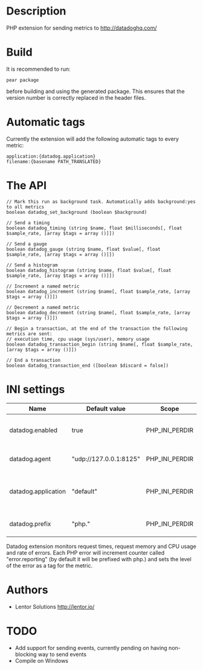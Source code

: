 Description
===========

PHP extension for sending metrics to http://datadoghq.com/

Build
=====

It is recommended to run:

    pear package
    
before building and using the generated package. This ensures that the version number is correctly replaced in the header files.


Automatic tags
==============

Currently the extension will add the following automatic tags to every metric:

    application:{datadog.application}
    filename:{basename PATH_TRANSLATED}


The API
=======

    // Mark this run as background task. Automatically adds background:yes to all metrics
    boolean datadog_set_background (boolean $background)

    // Send a timing
    boolean datadog_timing (string $name, float $milliseconds[, float $sample_rate, [array $tags = array ()]])

    // Send a gauge
    boolean datadog_gauge (string $name, float $value[, float $sample_rate, [array $tags = array ()]])

    // Send a histogram
    boolean datadog_histogram (string $name, float $value[, float $sample_rate, [array $tags = array ()]])

    // Increment a named metric
    boolean datadog_increment (string $name[, float $sample_rate, [array $tags = array ()]])

    // Decrement a named metric
    boolean datadog_decrement (string $name[, float $sample_rate, [array $tags = array ()]])

    // Begin a transaction, at the end of the transaction the following metrics are sent:
    // execution time, cpu usage (sys/user), memory usage
    boolean datadog_transaction_begin (string $name[, float $sample_rate, [array $tags = array ()]])

    // End a transaction
    boolean datadog_transaction_end ([boolean $discard = false])


INI settings
============

| Name                 | Default value          | Scope          | Description                                                    |
|----------------------|------------------------|----------------|----------------------------------------------------------------|
| datadog.enabled      | true                   | PHP_INI_PERDIR | Whether to enable datadog monitoring                           |
| datadog.agent        | "udp://127.0.0.1:8125" | PHP_INI_PERDIR | Address of the dd-agent                                        |
| datadog.application  | "default"              | PHP_INI_PERDIR | Application name to use in the automatic tag                   |
| datadog.prefix       | "php."                 | PHP_INI_PERDIR | Prefix to use for PHP metrics                                  |


Datadog extension monitors request times, request memory and CPU usage and rate of errors. Each PHP error will increment counter
called "error.reporting" (by default it will be prefixed with php.) and sets the level of the error as a tag for the metric.


Authors
=======

* Lentor Solutions http://lentor.io/


TODO
====

* Add support for sending events, currently pending on having non-blocking way to send events
* Compile on Windows
